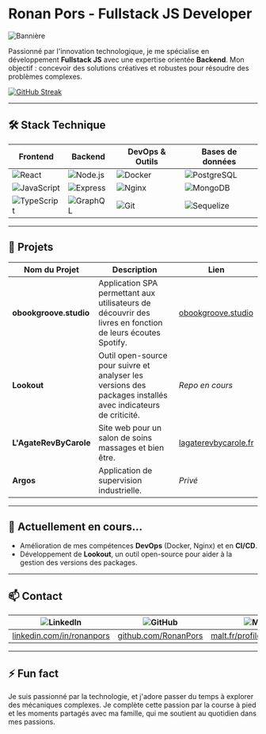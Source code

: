 # Ronan Pors - Fullstack JS Developer

![Bannière]([https://url-de-ton-image/banner.png](https://media.licdn.com/dms/image/v2/D4E16AQG9r_SSweVXcQ/profile-displaybackgroundimage-shrink_350_1400/profile-displaybackgroundimage-shrink_350_1400/0/1719346237050?e=1732752000&v=beta&t=Hh5qe8s0pE9yXCQgDMyh6zwRFepzJL-Zmx5iq04YTyE))

Passionné par l'innovation technologique, je me spécialise en développement **Fullstack JS** avec une expertise orientée **Backend**. Mon objectif : concevoir des solutions créatives et robustes pour résoudre des problèmes complexes.

[![GitHub Streak](https://streak-stats.demolab.com/?user=RonanPors)](https://git.io/streak-stats)

---

## 🛠️ Stack Technique

| **Frontend**             | **Backend**             | **DevOps & Outils**       | **Bases de données**     |
|--------------------------|-------------------------|---------------------------|--------------------------|
| ![React](https://img.shields.io/badge/React-20232A?style=for-the-badge&logo=react&logoColor=61DAFB) | ![Node.js](https://img.shields.io/badge/Node.js-43853D?style=for-the-badge&logo=node-dot-js&logoColor=white) | ![Docker](https://img.shields.io/badge/Docker-2496ED?style=for-the-badge&logo=docker&logoColor=white) | ![PostgreSQL](https://img.shields.io/badge/PostgreSQL-316192?style=for-the-badge&logo=postgresql&logoColor=white) |
| ![JavaScript](https://img.shields.io/badge/JavaScript-F7DF1E?style=for-the-badge&logo=javascript&logoColor=black) | ![Express](https://img.shields.io/badge/Express.js-000000?style=for-the-badge&logo=express&logoColor=white) | ![Nginx](https://img.shields.io/badge/Nginx-009639?style=for-the-badge&logo=nginx&logoColor=white) | ![MongoDB](https://img.shields.io/badge/MongoDB-4EA94B?style=for-the-badge&logo=mongodb&logoColor=white) |
| ![TypeScript](https://img.shields.io/badge/TypeScript-3178C6?style=for-the-badge&logo=typescript&logoColor=white) | ![GraphQL](https://img.shields.io/badge/GraphQL-E10098?style=for-the-badge&logo=graphql&logoColor=white) | ![Git](https://img.shields.io/badge/Git-F05032?style=for-the-badge&logo=git&logoColor=white) | ![Sequelize](https://img.shields.io/badge/Sequelize-52B0E7?style=for-the-badge&logo=sequelize&logoColor=white) |

---

## 🚀 Projets

| **Nom du Projet**                | **Description**                                                                                   | **Lien**                              |
|----------------------------------|---------------------------------------------------------------------------------------------------|---------------------------------------|
| **obookgroove.studio**           | Application SPA permettant aux utilisateurs de découvrir des livres en fonction de leurs écoutes Spotify.         | [obookgroove.studio](https://obookgroove.studio) |
| **Lookout**                      | Outil open-source pour suivre et analyser les versions des packages installés avec indicateurs de criticité. | *Repo en cours*                      |
| **L'AgateRevByCarole**           | Site web pour un salon de soins massages et bien être.                                       | [lagaterevbycarole.fr](http://www.lagaterevbycarole.fr) |
| **Argos**                        | Application de supervision industrielle.                                                           | *Privé*                              |

---

## 🌱 Actuellement en cours...

- Amélioration de mes compétences **DevOps** (Docker, Nginx) et en **CI/CD**.
- Développement de **Lookout**, un outil open-source pour aider à la gestion des versions des packages.
  
---

## 📫 Contact

| ![LinkedIn](https://img.shields.io/badge/LinkedIn-0A66C2?style=for-the-badge&logo=linkedin&logoColor=white) | ![GitHub](https://img.shields.io/badge/GitHub-181717?style=for-the-badge&logo=github&logoColor=white) | ![Malt](https://img.shields.io/badge/Malt-FD395E?style=for-the-badge&logo=malt&logoColor=white) |
|----------------------------------------------------------------------------------------------------------|-------------------------------------------------------------------------------------------------------|---------------------------------------------------------------------------------------------------|
| [linkedin.com/in/ronanpors](https://www.linkedin.com/in/ronanpors)                                        | [github.com/RonanPors](https://github.com/RonanPors)                                                   | [malt.fr/profile/ronanpors](https://www.malt.fr/profile/ronanpors)                                |

---

## ⚡ Fun fact

Je suis passionné par la technologie, et j'adore passer du temps à explorer des mécaniques complexes. Je complète cette passion par la course à pied et les moments partagés avec ma famille, qui me soutient au quotidien dans mes passions.
